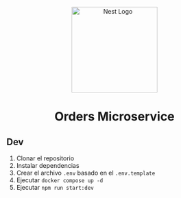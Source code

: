 <p align="center">
  <a href="http://nestjs.com/" target="blank"><img src="https://nestjs.com/img/logo-small.svg" width="200" alt="Nest Logo" /></a>
</p>

<h1 align="center">Orders Microservice</h1>

## Dev

1. Clonar el repositorio
2. Instalar dependencias
3. Crear el archivo `.env` basado en el `.env.template`
4. Ejecutar `docker compose up -d`
5. Ejecutar `npm run start:dev`
